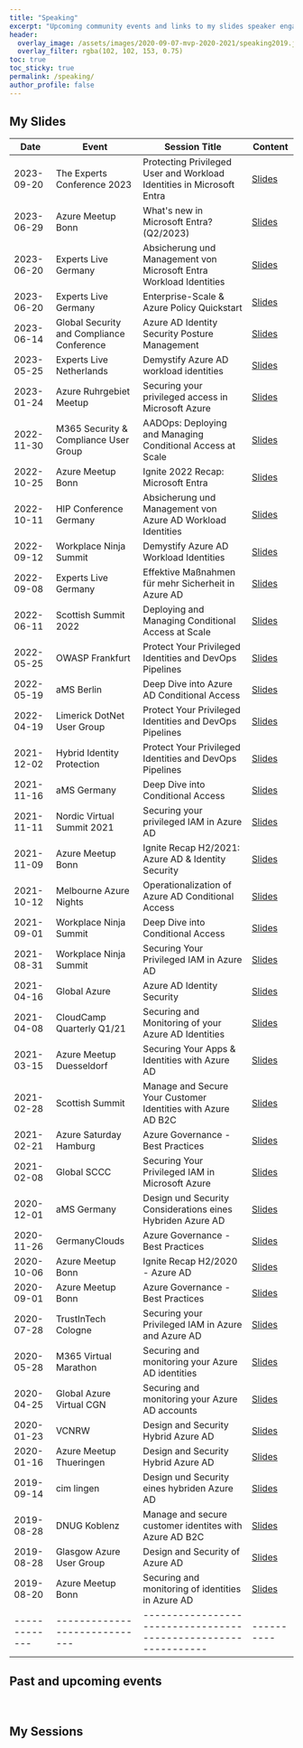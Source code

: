 ```yaml
---
title: "Speaking"
excerpt: "Upcoming community events and links to my slides speaker engagements"
header:
  overlay_image: /assets/images/2020-09-07-mvp-2020-2021/speaking2019.jpeg
  overlay_filter: rgba(102, 102, 153, 0.75)
toc: true
toc_sticky: true  
permalink: /speaking/
author_profile: false
---
```


## My Slides

| Date        | Event                       | Session Title                                                | Content  |
|-------------|-----------------------------|--------------------------------------------------------------|----------|
| 2023-09-20  | The Experts Conference 2023 | Protecting Privileged User and Workload Identities in Microsoft Entra | [Slides](https://github.com/Cloud-Architekt/meetups/blob/master/2023-09-20%20TEC-Protecting-Privileged-User-Workload-Identities-in-Microsoft%20-Entra.pdf) | |
| 2023-06-29  | Azure Meetup Bonn | What's new in Microsoft Entra? (Q2/2023) | [Slides](https://github.com/Cloud-Architekt/meetups/blob/master/2023-06-29%20AzureBonn-Microsoft-Entra-News.pdf) | |
| 2023-06-20  | Experts Live Germany | Absicherung und Management von Microsoft Entra Workload Identities | [Slides](https://github.com/Cloud-Architekt/meetups/blob/master/2023-06-20%20Experts%20Live%20DE%20-%20Absicherung-Management-Workload-Identities.pdf) | |
| 2023-06-20  | Experts Live Germany | Enterprise-Scale & Azure Policy Quickstart | [Slides](https://github.com/Cloud-Architekt/meetups/blob/master/2023-06-20%20Experts%20Live%20DE%20-%20Enterprise-Scale-Azure-Policies-QuickStart.pdf) | |
| 2023-06-14  | Global Security and Compliance Conference | Azure AD Identity Security Posture Management | [Slides](https://github.com/Cloud-Architekt/meetups/blob/master/2023-06-14%20GSCC-AzureAD-Security-Posture-Management.pdf) | |
| 2023-05-25  | Experts Live Netherlands    | Demystify Azure AD workload identities | [Slides](https://github.com/Cloud-Architekt/meetups/blob/master/2023-05-25%20ExpertsLiveNL%20Demystify-Workload-Identities.pdf) | |
| 2023-01-24  | Azure Ruhrgebiet Meetup     | Securing your privileged access in Microsoft Azure           | [Slides](https://github.com/Cloud-Architekt/meetups/blob/master/2023-01-24%20Azure-Ruhrgebiet%20-%20Securing-privileged-access-Azure.pdf) | |
| 2022-11-30  | M365 Security & Compliance User Group    | AADOps: Deploying and Managing Conditional Access at Scale | [Slides](https://github.com/Cloud-Architekt/meetups/blob/master/2022-11-30%20M365SANDCUG-AADOps-Operationalization-of-Conditional%20Access.pdf) | |
| 2022-10-25  | Azure Meetup Bonn           | Ignite 2022 Recap: Microsoft Entra                           | [Slides](https://github.com/Cloud-Architekt/meetups/blob/master/2022-10-25%20AzBonn-Ignite-Recap-2022.pdf) | |
| 2022-10-11  | HIP Conference Germany      | Absicherung und Management von Azure AD Workload Identities  | [Slides](https://github.com/Cloud-Architekt/meetups/blob/master/2022-10-11%20HIPGermany-Absicherung-und-Management-AzureAD-WorkloadIdentities.pdf) | |
| 2022-09-12  | Workplace Ninja Summit      | Demystify Azure AD Workload Identities                       | [Slides](https://github.com/Cloud-Architekt/meetups/blob/master/2022-09-12%20WPNinjaSummit-Demystify-AzureAD-Workload-Identities.pdf) | |
| 2022-09-08  | Experts Live Germany        | Effektive Maßnahmen für mehr Sicherheit in Azure AD          | [Slides](https://github.com/Cloud-Architekt/meetups/blob/master/2022-09-08%20ExpertsLiveGermany-Effektive-Massnahmen-fuer-mehr-AAD-Sicherheit.pdf) | |
| 2022-06-11  | Scottish Summit 2022        | Deploying and Managing Conditional Access at Scale           | [Slides](https://github.com/Cloud-Architekt/meetups/blob/master/2022-06-10%20ScottishSummit-Deploying-and-Managing-ConditionalAccess-at-Scale.pdf) | |
| 2022-05-25  | OWASP Frankfurt             | Protect Your Privileged Identities and DevOps Pipelines      | [Slides](https://github.com/Cloud-Architekt/meetups/blob/master/2022-05-25%20OWASP%20Frankfurt%20-%20Securing%20Azure%20AD.pdf) | |
| 2022-05-19  | aMS Berlin                  | Deep Dive into Azure AD Conditional Access                   | [Slides](https://github.com/Cloud-Architekt/meetups/blob/master/2022-05-19%20aMS%20Berlin%20-%20Deep%20Dive%20Conditional%20Access.pdf) |
| 2022-04-19  | Limerick DotNet User Group  | Protect Your Privileged Identities and DevOps Pipelines      | [Slides](https://github.com/Cloud-Architekt/meetups/blob/master/2022-04-19%20LDNA%20-%20Protect-Your-Privileged-IAM-and-DevOps-Pipelines.pdf) |
| 2021-12-02  | Hybrid Identity Protection  | Protect Your Privileged Identities and DevOps Pipelines      | [Slides](https://github.com/Cloud-Architekt/meetups/blob/master/2021-12-02%20HIPC%20-%20Securing-privileged-identities-and-pipelines.pdf) |
| 2021-11-16  | aMS Germany                 | Deep Dive into Conditional Access                            | [Slides](https://github.com/Cloud-Architekt/meetups/blob/master/2021-11-16%20aMS%20Germany%20-%20Deep%20Dive%20Conditional%20Access.pdf) |
| 2021-11-11  | Nordic Virtual Summit 2021  | Securing your privileged IAM in Azure AD                     | [Slides](https://github.com/Cloud-Architekt/meetups/blob/master/2021-11-11%20NVSummit%20-%20Securing-privileged-identities-and-access-in-AAD.pdf) |
| 2021-11-09  | Azure Meetup Bonn           | Ignite Recap H2/2021: Azure AD & Identity Security           | [Slides](https://github.com/Cloud-Architekt/meetups/blob/master/2021-11-09%20AzBonn-Ignite-Recap-2021.pdf) |
| 2021-10-12  | Melbourne Azure Nights      | Operationalization of Azure AD Conditional Access            | [Slides](https://github.com/Cloud-Architekt/meetups/blob/master/2021-10-12%20MelbourneAzureNights%20-%20AADOps%20Operationalization%20of%20CA.pdf) |
| 2021-09-01  | Workplace Ninja Summit      | Deep Dive into Conditional Access                            | [Slides](https://github.com/Cloud-Architekt/meetups/blob/master/2021-09-01%20WPNinjaS%20-%20Deep-Dive-Conditional-Access.pdf) |
| 2021-08-31  | Workplace Ninja Summit      | Securing Your Privileged IAM in Azure AD                     | [Slides](https://github.com/Cloud-Architekt/meetups/blob/master/2021-08-31%20WPNinjaS%20-%20Securing-your-privileged-IAM-AzureAD.pdf) |
| 2021-04-16  | Global Azure                | Azure AD Identity Security                                   | [Slides](https://github.com/Cloud-Architekt/meetups/blob/master/2021-04-16%20Global%20Azure%20-%20Azure%20AD%20Identity%20Security.pdf) |
| 2021-04-08  | CloudCamp Quarterly Q1/21   | Securing and Monitoring of your Azure AD Identities          | [Slides](https://github.com/Cloud-Architekt/meetups/blob/master/2021-04-08%20CloudCamp%20Q1%20-%20Securing-and-Monitoring-Your-Identities-with-AzureAD.pdf) |
| 2021-03-15  | Azure Meetup Duesseldorf    | Securing Your Apps & Identities with Azure AD                | [Slides](https://github.com/Cloud-Architekt/meetups/blob/master/2021-03-15%20AzDUS%20-%20Securing-Your-Apps-Identities-with-AzureAD-CA.pdf) |
| 2021-02-28  | Scottish Summit             | Manage and Secure Your Customer Identities with Azure AD B2C | [Slides](https://github.com/Cloud-Architekt/meetups/blob/master/2021-02-27%20Scottish%20Summit%20Manage-and-securing-AzureAD-B2C.pdf) |
| 2021-02-21  | Azure Saturday Hamburg      | Azure Governance - Best Practices                            | [Slides](https://github.com/GregorReimling/Conferences/blob/master/2102%20Azure%20Saturday%20HH%20-%20Azure%20Gov%20Best%20Practices.pdf) |
| 2021-02-08  | Global SCCC                 | Securing Your Privileged IAM in Microsoft Azure              | [Slides](https://github.com/Cloud-Architekt/meetups/blob/master/2021-02-08%20GCC%20Securing-Privileged-Identity-and-Access.pdf) |
| 2020-12-01  | aMS Germany                 | Design und Security Considerations eines Hybriden Azure AD   | [Slides](https://github.com/Cloud-Architekt/meetups/blob/master/2020-12-01%20aMS%20Germany%20-%20Design-Security-hybriden-AzureAD.pdf) |
| 2020-11-26  | GermanyClouds               | Azure Governance - Best Practices                            | [Slides](https://github.com/GregorReimling/Conferences/blob/master/1120%20Azure%20Governance%20Best%20Practice%20GermanyClouds%20with%20Thomas%20Naunheim.pdf) |
| 2020-10-06  | Azure Meetup Bonn           | Ignite Recap H2/2020 - Azure AD                              | [Slides](https://github.com/Cloud-Architekt/meetups/blob/master/2020-10-06%20AzureBonn-Ignite-Recap-AzureAD.pdf) | 
| 2020-09-01  | Azure Meetup Bonn           | Azure Governance - Best Practices                            | [Slides](https://github.com/Cloud-Architekt/meetups/blob/master/2019-08-20%20AzBonn-Securing-and-monitoring-AAD.pdf) | 
| 2020-07-28  | TrustInTech Cologne         | Securing your Privileged IAM in Azure and Azure AD           | [Slides](https://github.com/Cloud-Architekt/meetups/blob/master/2020-07-28-TrustInTech%20Securing-your-privileged-identity-and-access-Azure.pdf) | 
| 2020-05-28  | M365 Virtual Marathon       | Securing and monitoring your Azure AD identities             | [Slides](https://github.com/Cloud-Architekt/meetups/blob/master/2020-05-27%20M365VM%20-%20Securing-and-Monitoring-AzureAD-identities.pdf) | 
| 2020-04-25  | Global Azure Virtual CGN    | Securing and monitoring your Azure AD accounts               | [Slides](https://github.com/Cloud-Architekt/meetups/blob/master/2020-04-25%20Global-Azure-Securing-and-Monitoring-AzureAD-Identities.pdf) | 
| 2020-01-23  | VCNRW                       | Design and Security Hybrid Azure AD                          | [Slides](https://github.com/Cloud-Architekt/meetups/blob/master/2020-01-23%20vcnrw-Design-Security-hybriden-AzureAD.pdf) | 
| 2020-01-16  | Azure Meetup Thueringen     | Design and Security Hybrid Azure AD                          | [Slides](https://github.com/Cloud-Architekt/meetups/blob/master/2020-01-16%20Az-Thueringen-Design-Security-Hybrid-AzureAD.pdf) | 
| 2019-09-14  | cim lingen                  | Design und Security eines hybriden Azure AD                  | [Slides](https://github.com/Cloud-Architekt/meetups/blob/master/2019-09-14%20cimlingen-Design%20und%20Security%20eines%20hybriden%20Azure%20AD.pdf) |
| 2019-08-28  | DNUG Koblenz                | Manage and secure customer identites with Azure AD B2C       | [Slides](https://github.com/Cloud-Architekt/meetups/blob/master/2019-12-11%20DNUGKoblenz-Manage-and-securing-AzureAD-B2C.pdf) | 
| 2019-08-28  | Glasgow Azure User Group    | Design and Security of Azure AD                              | [Slides](https://github.com/Cloud-Architekt/meetups/blob/master/2019-08-28%20GAUG-Hybrid%20Identity%20design%20and%20security.pdf) | 
| 2019-08-20  | Azure Meetup Bonn           | Securing and monitoring of identities in Azure AD            | [Slides](https://github.com/Cloud-Architekt/meetups/blob/master/2019-08-20%20AzBonn-Securing-and-monitoring-AAD.pdf) |
|-------------|-----------------------------|--------------------------------------------------------------|----------|

## Past and upcoming events
<script type="text/javascript" src="https://sessionize.com/api/speaker/events/69a89ff8-d069-43d3-bb82-e545f29a17f1/0x0x3fb393x"></script>
<br/>

## My Sessions
   <script type="text/javascript" src="https://sessionize.com/api/speaker/sessions/69a89ff8-d069-43d3-bb82-e545f29a17f1/0x0x3fb393x"></script>
